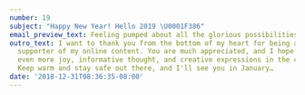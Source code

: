```yaml
---
number: 19
subject: "Happy New Year! Hello 2019 \U0001F386"
email_preview_text: Feeling pumped about all the glorious possibilities that await…
outro_text: I want to thank you from the bottom of my heart for being a long time
  supporter of my online content. You are much appreciated, and I hope to bring you
  even more joy, informative thought, and creative expressions in the coming year!
  Keep warm and stay safe out there, and I'll see you in January…
date: '2018-12-31T08:36:35-08:00'
---
```


